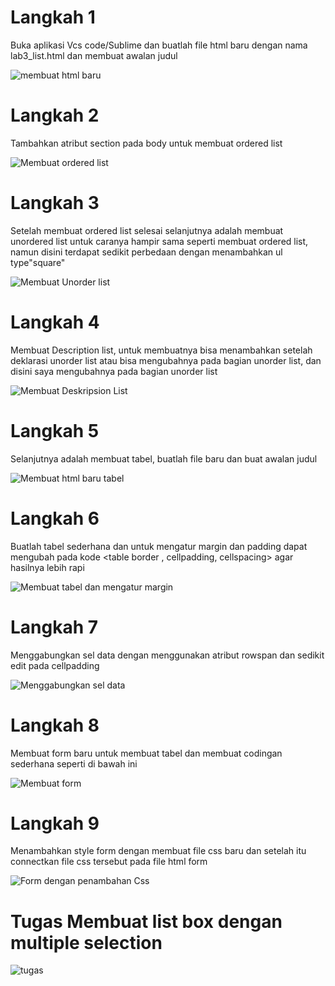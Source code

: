 # Langkah 1
 Buka aplikasi Vcs code/Sublime dan buatlah file html baru dengan nama lab3_list.html dan membuat awalan judul
 
 ![membuat html baru](https://user-images.githubusercontent.com/81844622/115103651-bc12a900-9f7d-11eb-86e5-d3c3377d4613.png)

# Langkah 2
Tambahkan atribut section pada body untuk membuat ordered list

![Membuat ordered list](https://user-images.githubusercontent.com/81844622/115103723-570b8300-9f7e-11eb-831f-cfe71046af29.png)

# Langkah 3
Setelah membuat ordered list selesai selanjutnya adalah membuat unordered list untuk caranya hampir sama seperti membuat ordered list,
namun disini terdapat sedikit perbedaan dengan menambahkan ul type"square"

![Membuat Unorder list](https://user-images.githubusercontent.com/81844622/115103789-c7b29f80-9f7e-11eb-9d76-b9c1c10394e1.png)

# Langkah 4
Membuat Description list, untuk membuatnya bisa menambahkan setelah deklarasi unorder list atau bisa mengubahnya pada bagian unorder list,
dan disini saya mengubahnya pada bagian unorder list

![Membuat Deskripsion List](https://user-images.githubusercontent.com/81844622/115103853-46a7d800-9f7f-11eb-848e-75392b93896c.png)

# Langkah 5
Selanjutnya adalah membuat tabel, buatlah file baru dan buat awalan judul

![Membuat html baru tabel](https://user-images.githubusercontent.com/81844622/115103952-a69e7e80-9f7f-11eb-9156-3edd534c16ce.png)

# Langkah 6
Buatlah tabel sederhana dan untuk mengatur margin dan padding dapat mengubah pada kode <table border , cellpadding, cellspacing> agar hasilnya lebih rapi

![Membuat tabel dan mengatur margin](https://user-images.githubusercontent.com/81844622/115104041-35130000-9f80-11eb-845f-a0df670795d4.png)

# Langkah 7
Menggabungkan sel data dengan menggunakan atribut rowspan dan sedikit edit pada cellpadding

![Menggabungkan sel data](https://user-images.githubusercontent.com/81844622/115104110-92a74c80-9f80-11eb-8515-34f95dab711a.png)

# Langkah 8
Membuat form baru untuk membuat tabel dan membuat codingan sederhana seperti di bawah ini

![Membuat form](https://user-images.githubusercontent.com/81844622/115104278-a7381480-9f81-11eb-8bb6-ba9a38c37652.png)

# Langkah 9
Menambahkan style form dengan membuat file css baru dan setelah itu connectkan file css tersebut pada file html form

![Form dengan penambahan Css](https://user-images.githubusercontent.com/81844622/115104360-1ca3e500-9f82-11eb-9716-b53f0fea7ecf.png)

# Tugas Membuat list box dengan multiple selection

![tugas](https://user-images.githubusercontent.com/81844622/115105296-419b5680-9f88-11eb-8161-2b69d52fbf70.png)










 
